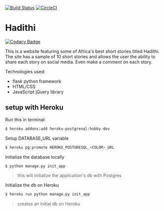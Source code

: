 [![Build Status](https://travis-ci.org/BrianLusina/Hadithi.svg?branch=master)](https://travis-ci.org/BrianLusina/Hadithi)
[![CircleCI](https://circleci.com/gh/BrianLusina/Hadithi.svg?style=svg)](https://circleci.com/gh/BrianLusina/Hadithi)


# Hadithi

[![Codacy Badge](https://api.codacy.com/project/badge/Grade/0ec18362f0ab4e7486c01559f329f2a2)](https://www.codacy.com/app/BrianLusina/Hadithi?utm_source=github.com&utm_medium=referral&utm_content=BrianLusina/Hadithi&utm_campaign=badger)

This is a website featuring some of Africa's best short stories titled Hadithi. The site has a sample of 10 short stories and allows the user the ability to share each story on social media. Even make a comment on each story.

Technologies used:
+ flask python framework
+ HTML/CSS
+ JavaScript jQuery library

## setup with Heroku
Run this in terminal:

``` sh
$ heroku addons:add heroku-postgresql:hobby-dev
```

Setup DATABASE_URL variable

``` sh
$ heroku pg:promote HEROKU_POSTGRESQL_<COLOR>_URL
```

Initialize the database locally

``` sh
$ python manage.py init_app
```
> this will initialize the application's db with Postgres

Initialize the db on Heroku

``` sh
$ heroku run python manage.py init_app
```
> creates an initial db on Heroku

